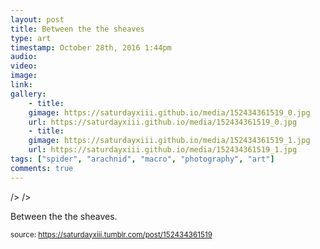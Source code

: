 ```yaml
---
layout: post
title: Between the the sheaves
type: art
timestamp: October 28th, 2016 1:44pm
audio: 
video: 
image: 
link: 
gallery:
	- title: 
	gimage: https://saturdayxiii.github.io/media/152434361519_0.jpg
	url: https://saturdayxiii.github.io/media/152434361519_0.jpg
	- title: 
	gimage: https://saturdayxiii.github.io/media/152434361519_1.jpg
	url: https://saturdayxiii.github.io/media/152434361519_1.jpg
tags: ["spider", "arachnid", "macro", "photography", "art"]
comments: true
---
```


 />
 />
        
Between the the sheaves.
 
  
<small>source: https://saturdayxiii.tumblr.com/post/152434361519</small>